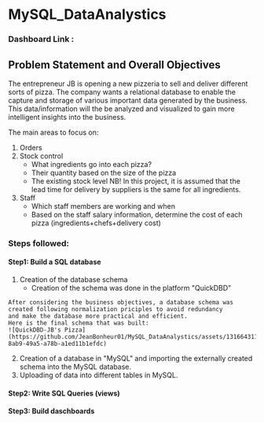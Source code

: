 # MySQL_DataAnalystics

### Dashboard Link : 

## Problem Statement and Overall Objectives

The entrepreneur JB is opening a new pizzeria to sell and deliver different sorts of pizza. The company wants a relational database to enable the capture and storage of various important data generated by the business. 
This data/information will the be analyzed and visualized to gain more intelligent insights into the business. 

The main areas to focus on: 
1. Orders
2. Stock control
   - What ingredients go into each pizza?  
   - Their quantity based on the size of the pizza 
   - The existing stock level 
   NB! In this project, it is assumed that the lead time for delivery by suppliers is the same for all ingredients. 
4. Staff
   - Which staff members are working and when
   - Based on the staff salary information, determine the cost of each pizza (ingredients+chefs+delivery cost)

### Steps followed: 

#### Step1: Build a SQL database
  1. Creation of the database schema
     - Creation of the schema was done in the platform "QuickDBD"

    After considering the business objectives, a database schema was created following normalization priciples to avoid redundancy
    and make the database more practical and efficient. 
    Here is the final schema that was built: 
    ![QuickDBD-JB's Pizza](https://github.com/JeanBonheur01/MySQL_DataAnalystics/assets/131664311/876bbd0e-8ab9-49a5-a78b-a1ed11b1efdc)
    
  2. Creation of a database in "MySQL" and importing the externally created schema into the MySQL database. 
  3. Uploading of data into different tables in MySQL. 

#### Step2: Write SQL Queries (views)

#### Step3: Build daschboards
